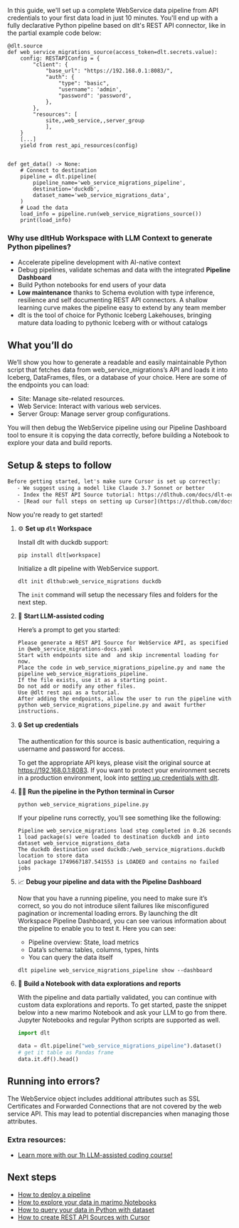 In this guide, we'll set up a complete WebService data pipeline from API credentials to your first data load in just 10 minutes. You'll end up with a fully declarative Python pipeline based on dlt's REST API connector, like in the partial example code below:

```python-outcome
@dlt.source
def web_service_migrations_source(access_token=dlt.secrets.value):
    config: RESTAPIConfig = {
        "client": {
            "base_url": "https://192.168.0.1:8083/",
            "auth": {
                "type": "basic",
                "username": 'admin',
                "password": 'password',
            },
        },
        "resources": [
            site,,web_service,,server_group
            ],
    }
    [...]
    yield from rest_api_resources(config)


def get_data() -> None:
    # Connect to destination
    pipeline = dlt.pipeline(
        pipeline_name='web_service_migrations_pipeline',
        destination='duckdb',
        dataset_name='web_service_migrations_data', 
    )
    # Load the data
    load_info = pipeline.run(web_service_migrations_source())
    print(load_info) 
```

### Why use dltHub Workspace with LLM Context to generate Python pipelines?

- Accelerate pipeline development with AI-native context
- Debug pipelines, validate schemas and data with the integrated **Pipeline Dashboard**
- Build Python notebooks for end users of your data
- **Low maintenance** thanks to Schema evolution with type inference, resilience and self documenting REST API connectors. A shallow learning curve makes the pipeline easy to extend by any team member
- dlt is the tool of choice for Pythonic Iceberg Lakehouses, bringing mature data loading to pythonic Iceberg with or without catalogs

## What you’ll do

We’ll show you how to generate a readable and easily maintainable Python script that fetches data from web_service_migrations’s API and loads it into Iceberg, DataFrames, files, or a database of your choice. Here are some of the endpoints you can load:

- Site: Manage site-related resources.
- Web Service: Interact with various web services.
- Server Group: Manage server group configurations.

You will then debug the WebService pipeline using our Pipeline Dashboard tool to ensure it is copying the data correctly, before building a Notebook to explore your data and build reports.

## Setup & steps to follow

```default
Before getting started, let's make sure Cursor is set up correctly:
   - We suggest using a model like Claude 3.7 Sonnet or better
   - Index the REST API Source tutorial: https://dlthub.com/docs/dlt-ecosystem/verified-sources/rest_api/ and add it to context as **@dlt rest api**
   - [Read our full steps on setting up Cursor](https://dlthub.com/docs/dlt-ecosystem/llm-tooling/cursor-restapi#23-configuring-cursor-with-documentation)
```

Now you're ready to get started!

1. ⚙️ **Set up `dlt` Workspace**
    
    Install dlt with duckdb support:
    ```shell
    pip install dlt[workspace]
    ```

    Initialize a dlt pipeline with WebService support.
    ```shell
    dlt init dlthub:web_service_migrations duckdb
    ```

    The `init` command will setup the necessary files and folders for the next step.
    
2. 🤠 **Start LLM-assisted coding**
    
    Here’s a prompt to get you started:
    
    ```prompt
    Please generate a REST API Source for WebService API, as specified in @web_service_migrations-docs.yaml 
    Start with endpoints site and  and skip incremental loading for now. 
    Place the code in web_service_migrations_pipeline.py and name the pipeline web_service_migrations_pipeline. 
    If the file exists, use it as a starting point. 
    Do not add or modify any other files. 
    Use @dlt rest api as a tutorial. 
    After adding the endpoints, allow the user to run the pipeline with python web_service_migrations_pipeline.py and await further instructions.
    ```

    
3. 🔒 **Set up credentials** 
    
    The authentication for this source is basic authentication, requiring a username and password for access.
    
    To get the appropriate API keys, please visit the original source at https://192.168.0.1:8083.
    If you want to protect your environment secrets in a production environment, look into [setting up credentials with dlt](https://dlthub.com/docs/walkthroughs/add_credentials).
    
4. 🏃‍♀️ **Run the pipeline in the Python terminal in Cursor**
    
    ```shell
    python web_service_migrations_pipeline.py
    ```
    
    If your pipeline runs correctly, you’ll see something like the following:
    
    ```shell
    Pipeline web_service_migrations load step completed in 0.26 seconds
    1 load package(s) were loaded to destination duckdb and into dataset web_service_migrations_data
    The duckdb destination used duckdb:/web_service_migrations.duckdb location to store data
    Load package 1749667187.541553 is LOADED and contains no failed jobs
    ```
    
5. 📈 **Debug your pipeline and data with the Pipeline Dashboard**

    Now that you have a running pipeline, you need to make sure it’s correct, so you do not introduce silent failures like misconfigured pagination or incremental loading errors. By launching the dlt Workspace Pipeline Dashboard, you can see various information about the pipeline to enable you to test it. Here you can see:
    - Pipeline overview: State, load metrics
    - Data’s schema: tables, columns, types, hints
    - You can query the data itself
    
    ```shell
    dlt pipeline web_service_migrations_pipeline show --dashboard
    ```
    
6. 🐍 **Build a Notebook with data explorations and reports**

    With the pipeline and data partially validated, you can continue with custom data explorations and reports. To get started, paste the snippet below into a new marimo Notebook and ask your LLM to go from there. Jupyter Notebooks and regular Python scripts are supported as well.

    
    ```python
    import dlt

   data = dlt.pipeline("web_service_migrations_pipeline").dataset()
   # get it table as Pandas frame
   data.it.df().head()
    ```

## Running into errors?

The WebService object includes additional attributes such as SSL Certificates and Forwarded Connections that are not covered by the web service API. This may lead to potential discrepancies when managing those attributes.

### Extra resources:

- [Learn more with our 1h LLM-assisted coding course!](https://www.youtube.com/watch?v=GGid70rnJuM)

## Next steps

- [How to deploy a pipeline](https://dlthub.com/docs/walkthroughs/deploy-a-pipeline)
- [How to explore your data in marimo Notebooks](https://dlthub.com/docs/general-usage/dataset-access/marimo)
- [How to query your data in Python with dataset](https://dlthub.com/docs/general-usage/dataset-access/dataset)
- [How to create REST API Sources with Cursor](https://dlthub.com/docs/dlt-ecosystem/llm-tooling/cursor-restapi)
